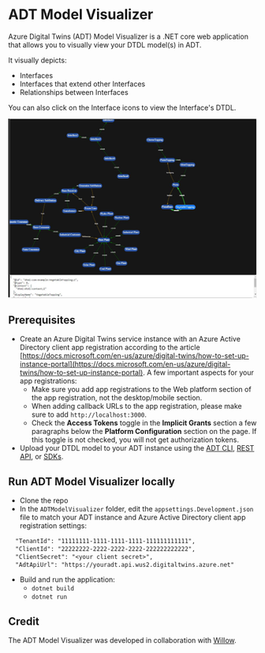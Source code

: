 # ADT Model Visualizer

Azure Digital Twins (ADT) Model Visualizer is a .NET core web application that allows you to visually view your DTDL model(s) in ADT. 

It visually depicts:

- Interfaces
- Interfaces that extend other Interfaces
- Relationships between Interfaces

You can also click on the Interface icons to view the Interface's DTDL.

![ADT Model Visualizer](ADTModelVisualizer.JPG)

## Prerequisites

- Create an Azure Digital Twins service instance with an Azure Active Directory client app registration according to the article [https://docs.microsoft.com/en-us/azure/digital-twins/how-to-set-up-instance-portal](https://docs.microsoft.com/en-us/azure/digital-twins/how-to-set-up-instance-portal). A few important aspects for your app registrations:
  - Make sure you add app registrations to the Web platform section of the app registration, not the desktop/mobile section.
  - When adding callback URLs to the app registration, please make sure to add `http://localhost:3000`.
  - Check the **Access Tokens** toggle in the **Implicit Grants** section a few paragraphs below the **Platform Configuration** section on the page. If this toggle is not checked, you will not get authorization tokens.
- Upload your DTDL model to your ADT instance using the [ADT CLI](https://docs.microsoft.com/en-us/cli/azure/ext/azure-iot/dt/model?view=azure-cli-latest#ext_azure_iot_az_dt_model_create), [REST API](https://docs.microsoft.com/en-us/rest/api/digital-twins/dataplane/models), or [SDKs](https://docs.microsoft.com/en-us/azure/digital-twins/how-to-manage-model#upload-models).

## Run ADT Model Visualizer locally

- Clone the repo
- In the ```ADTModelVisualizer``` folder, edit the ```appsettings.Development.json``` file to match your ADT instance and Azure Active Directory client app registration settings:
```
  "TenantId": "11111111-1111-1111-1111-111111111111",
  "ClientId": "22222222-2222-2222-2222-222222222222",
  "ClientSecret": "<your client secret>",
  "AdtApiUrl": "https://youradt.api.wus2.digitaltwins.azure.net"
```
- Build and run the application:
  - ```dotnet build```
  - ```dotnet run```

## Credit
The ADT Model Visualizer was developed in collaboration with [Willow](https://www.willowinc.com/).
